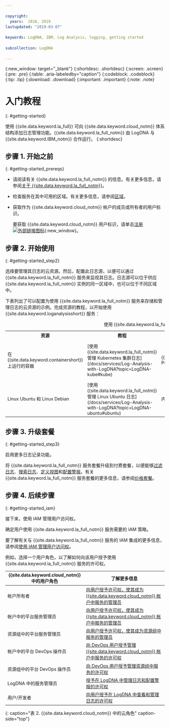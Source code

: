 ```yaml
---

copyright:
  years:  2018, 2019
lastupdated: "2019-03-07"

keywords: LogDNA, IBM, Log Analysis, logging, getting started

subcollection: LogDNA

---
```


{:new_window: target="_blank"}
{:shortdesc: .shortdesc}
{:screen: .screen}
{:pre: .pre}
{:table: .aria-labeledby="caption"}
{:codeblock: .codeblock}
{:tip: .tip}
{:download: .download}
{:important: .important}
{:note: .note}

# 入门教程
{: #getting-started}

使用 {{site.data.keyword.la_full}} 可向 {{site.data.keyword.cloud_notm}} 体系结构添加日志管理功能。{{site.data.keyword.la_full_notm}} 由 LogDNA 与 {{site.data.keyword.IBM_notm}} 合作运行。
{:shortdesc}


## 步骤 1. 开始之前
{: #getting-started_prereqs}

* 请阅读有关 {{site.data.keyword.la_full_notm}} 的信息。有关更多信息，请参阅[关于 {{site.data.keyword.la_full_notm}}](/docs/services/Log-Analysis-with-LogDNA?topic=LogDNA-about#about)。
* 检查服务在其中可用的区域。有关更多信息，请参阅[区域](/docs/services/Log-Analysis-with-LogDNA?topic=LogDNA-about#overview_regions)。
* 获取作为 {{site.data.keyword.cloud_notm}} 帐户的成员或所有者的用户标识。 

    要获取 {{site.data.keyword.cloud_notm}} 用户标识，请单击[注册 ![外部链接图标](../../icons/launch-glyph.svg "外部链接图标")](https://cloud.ibm.com/login){:new_window}。



## 步骤 2. 开始使用
{: #getting-started_step2}

选择要管理其日志的云资源。然后，配置此日志源，以便可以通过 {{site.data.keyword.la_full_notm}} 服务来监视其日志。日志源可以位于供应 {{site.data.keyword.la_full_notm}} 实例的同一区域中，也可以位于不同区域中。

下表列出了可以配置为使用 {{site.data.keyword.la_full_notm}} 服务来存储和管理日志的云资源的示例。完成资源的教程，以开始使用 {{site.data.keyword.loganalysisshort}} 服务：

<table>
  <caption>使用 {{site.data.keyword.la_full_notm}} 服务的入门教程</caption>
  <tr>
    <th>资源</th>
    <th>教程</th>
    <th>环境</th>
    <th>场景</th>
  </tr>
  <tr>
    <td>在 {{site.data.keyword.containershort}} 上运行的容器</td>
    <td>[使用 {{site.data.keyword.la_full_notm}} 管理 Kubernetes 集群日志](/docs/services/Log-Analysis-with-LogDNA?topic=LogDNA-kube#kube)</td>
    <td>{{site.data.keyword.cloud_notm}} Public</td>
    <td>![{{site.data.keyword.containershort}} 和 {{site.data.keyword.la_full_notm}}](images/kube.png "{{site.data.keyword.containershort}} 和 {{site.data.keyword.la_full_notm}}")</td>
  </tr>
  <tr>
    <td>Linux Ubuntu 和 Linux Debian</td>
    <td>[使用 {{site.data.keyword.la_full_notm}} 管理 Linux Ubuntu 日志](/docs/services/Log-Analysis-with-LogDNA?topic=LogDNA-ubuntu#ubuntu)</td>
    <td>内部部署</td>
    <td>![Ubuntu 服务器和 {{site.data.keyword.la_full_notm}}](images/ubuntu.png "Ubuntu 服务器和 {{site.data.keyword.la_full_notm}}")</td>
  </tr>
</table>



## 步骤 3. 升级套餐
{: #getting-started_step3}

启用更多日志记录功能。

将 {{site.data.keyword.la_full_notm}} 服务套餐升级到付费套餐，以便能够[过滤日志](/docs/services/Log-Analysis-with-LogDNA?topic=LogDNA-view_logs#view_logs_step5)、[搜索日志](/docs/services/Log-Analysis-with-LogDNA?topic=LogDNA-view_logs#view_logs_step6)、[定义视图](/docs/services/Log-Analysis-with-LogDNA?topic=LogDNA-view_logs#view_logs_step7)和[配置警报](https://docs.logdna.com/docs/alerts)。有关 {{site.data.keyword.la_full_notm}} 服务套餐的更多信息，请参阅[价格套餐](/docs/services/Log-Analysis-with-LogDNA?topic=LogDNA-about#overview_pricing_plans)。

## 步骤 4. 后续步骤 
{: #getting-started_iam}

接下来，使用 IAM 管理用户访问权。

确定用户使用 {{site.data.keyword.la_full_notm}} 服务需要的 IAM 策略。

要了解有关与 {{site.data.keyword.la_full_notm}} 服务的 IAM 集成的更多信息，请参阅[使用 IAM 管理用户访问权](/docs/services/Log-Analysis-with-LogDNA?topic=LogDNA-iam#iam)。

例如，选择一个用户角色，以了解如何向该用户授予使用 {{site.data.keyword.la_full_notm}} 服务的许可权。 

|{{site.data.keyword.cloud_notm}} 中的用户角色|了解更多信息|
|-----------------------------------------------------|------------------------------------------|
|帐户所有者|[向用户授予许可权，使其成为 {{site.data.keyword.cloud_notm}} 帐户中服务的管理员](/docs/services/Log-Analysis-with-LogDNA?topic=LogDNA-work_iam#admin_account)|
|帐户中的平台服务管理员|[向用户授予许可权，使其成为 {{site.data.keyword.cloud_notm}} 帐户中服务的管理员](/docs/services/Log-Analysis-with-LogDNA?topic=LogDNA-work_iam#admin_account)|
|资源组中的平台服务管理员|[向用户授予许可权，使其成为资源组中服务的管理员](/docs/services/Log-Analysis-with-LogDNA?topic=LogDNA-work_iam#admin_rg)|
|帐户中的平台 DevOps 操作员|[向 DevOps 用户授予管理 {{site.data.keyword.cloud_notm}} 帐户中服务的许可权](/docs/services/Log-Analysis-with-LogDNA?topic=LogDNA-work_iam#devops_account)|
|资源组中的平台 DevOps 操作员|[向 DevOps 用户授予管理资源组中服务的许可权](/docs/services/Log-Analysis-with-LogDNA?topic=LogDNA-work_iam#devops_rg)|
|LogDNA 中的服务管理员|[授予在 LogDNA 中管理日志和配置警报的许可权](/docs/services/Log-Analysis-with-LogDNA?topic=LogDNA-work_iam#admin_user_logdna)|
|用户/开发者|[向用户授予在 LogDNA 中查看和管理日志的许可权](/docs/services/Log-Analysis-with-LogDNA?topic=LogDNA-work_iam#user_logdna)|
{: caption="表 2. {{site.data.keyword.cloud_notm}} 中的云角色" caption-side="top"}


